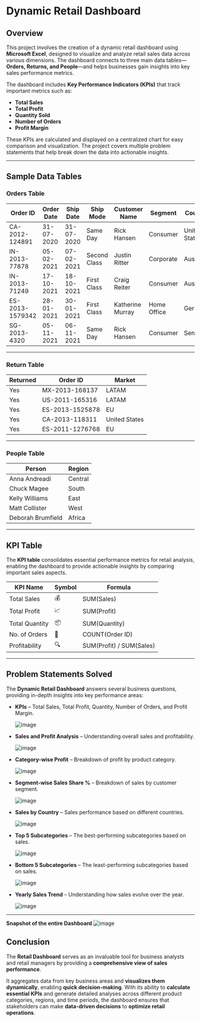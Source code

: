 # **Dynamic Retail Dashboard**  

## **Overview**  
This project involves the creation of a dynamic retail dashboard using **Microsoft Excel**, designed to visualize and analyze retail sales data across various dimensions. The dashboard connects to three main data tables—**Orders, Returns, and People**—and helps businesses gain insights into key sales performance metrics.  

The dashboard includes **Key Performance Indicators (KPIs)** that track important metrics such as:  
- **Total Sales**  
- **Total Profit**  
- **Quantity Sold**  
- **Number of Orders**  
- **Profit Margin**  

These KPIs are calculated and displayed on a centralized chart for easy comparison and visualization. The project covers multiple problem statements that help break down the data into actionable insights.  

---

## **Sample Data Tables**  

### **Orders Table**  

| Order ID        | Order Date | Ship Date | Ship Mode      | Customer Name   | Segment     | Country       | Sales   | Profit  | Quantity | Discount |
|---------------|------------|----------|--------------|----------------|------------|------------|---------|--------|----------|----------|
| CA-2012-124891 | 31-07-2020 | 31-07-2020 | Same Day      | Rick Hansen    | Consumer   | United States | 2309.65 | 762.18 | 7        | 0        |
| IN-2013-77878  | 05-02-2021 | 07-02-2021 | Second Class  | Justin Ritter  | Corporate  | Australia     | 3709.40 | -288.77 | 9        | 0.1      |
| IN-2013-71249  | 17-10-2021 | 18-10-2021 | First Class   | Craig Reiter   | Consumer   | Australia     | 5175.17 | 919.97  | 9        | 0.1      |
| ES-2013-1579342 | 28-01-2021 | 30-01-2021 | First Class   | Katherine Murray | Home Office | Germany      | 2892.51 | -96.54  | 5        | 0.1      |
| SG-2013-4320  | 05-11-2021 | 06-11-2021 | Same Day      | Rick Hansen    | Consumer   | Senegal       | 2832.96 | 311.52  | 8        | 0        |

---

### **Return Table**  

| Returned | Order ID         | Market          |
|----------|----------------|----------------|
| Yes      | MX-2013-168137  | LATAM          |
| Yes      | US-2011-165316  | LATAM          |
| Yes      | ES-2013-1525878 | EU             |
| Yes      | CA-2013-118311  | United States  |
| Yes      | ES-2011-1276768 | EU             |

---

### **People Table**  

| Person             | Region   |
|-------------------|---------|
| Anna Andreadi     | Central |
| Chuck Magee      | South   |
| Kelly Williams   | East    |
| Matt Collister   | West    |
| Deborah Brumfield | Africa  |

---

## **KPI Table**  
The **KPI table** consolidates essential performance metrics for retail analysis, enabling the dashboard to provide actionable insights by comparing important sales aspects.  

| KPI Name        | Symbol | Formula                   |
|----------------|--------|--------------------------|
| Total Sales    | 💰     | SUM(Sales)               |
| Total Profit   | 📈     | SUM(Profit)              |
| Total Quantity | 📦     | SUM(Quantity)            |
| No. of Orders  | 🛒     | COUNT(Order ID)          |
| Profitability  | 🔍     | SUM(Profit) / SUM(Sales) |

---

## **Problem Statements Solved**  
The **Dynamic Retail Dashboard** answers several business questions, providing in-depth insights into key performance areas:  

- **KPIs** – Total Sales, Total Profit, Quantity, Number of Orders, and Profit Margin.
  
  ![image](https://github.com/user-attachments/assets/611c7c39-ebd1-4ced-aeb4-ae598afa232d)

- **Sales and Profit Analysis** – Understanding overall sales and profitability.
  
  ![image](https://github.com/user-attachments/assets/8b6d30e6-53c2-451a-b463-ca4d4eca469e)

- **Category-wise Profit** – Breakdown of profit by product category.
  
  ![image](https://github.com/user-attachments/assets/16ad0c4a-b328-46a0-8719-441a9c6e1639)

- **Segment-wise Sales Share %** – Breakdown of sales by customer segment.
  
  ![image](https://github.com/user-attachments/assets/2e35501d-da23-45dc-b1b0-45151be83929)

- **Sales by Country** – Sales performance based on different countries.
  
  ![image](https://github.com/user-attachments/assets/89d26711-674b-4797-81a2-c93a6eae5c9b)

- **Top 5 Subcategories** – The best-performing subcategories based on sales.
  
  ![image](https://github.com/user-attachments/assets/07375ae5-f88f-4052-b33d-6250f589ff85)

- **Bottom 5 Subcategories** – The least-performing subcategories based on sales.
  
   ![image](https://github.com/user-attachments/assets/e7305c0c-a64a-426b-a701-1caece775fcc)

- **Yearly Sales Trend** – Understanding how sales evolve over the year.
  
   ![image](https://github.com/user-attachments/assets/a672fb79-5c7a-44f7-8afa-0bb7a0945ab6)


---

**Snapshot of the entire Dashboard**
![image](https://github.com/user-attachments/assets/91ff08b4-9bb0-4cf9-aff7-a838271fd094)


## **Conclusion**  
The **Retail Dashboard** serves as an invaluable tool for business analysts and retail managers by providing a **comprehensive view of sales performance**.  

It aggregates data from key business areas and **visualizes them dynamically**, enabling **quick decision-making**. With its ability to **calculate essential KPIs** and generate detailed analyses across different product categories, regions, and time periods, the dashboard ensures that stakeholders can make **data-driven decisions** to **optimize retail operations**.

